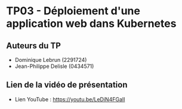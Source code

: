 # TP03 - Déploiement d'une application web dans Kubernetes

## Auteurs du TP

- Dominique Lebrun (2291724)
- Jean-Philippe Delisle (0434571)


## Lien de la vidéo de présentation

- Lien YouTube : https://youtu.be/LeDiN4FGalI
